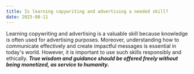 ```yaml
---
title: Is learning copywriting and advertising a needed skill?
date: 2025-08-11
---
```


Learning copywriting and advertising is a valuable skill because knowledge is often used for advertising purposes. Moreover, understanding how to communicate effectively and create impactful messages is essential in today's world. However, it is important to use such skills responsibly and ethically. **_True wisdom and guidance should be offered freely without being monetized, as service to humanity._**
